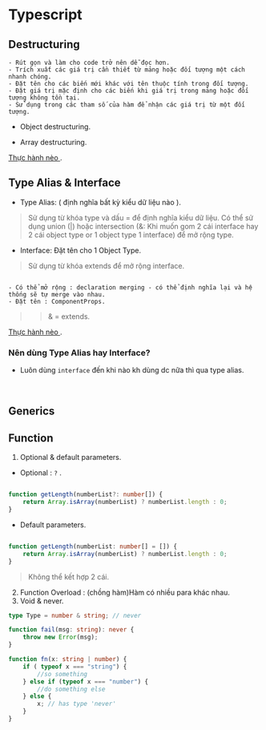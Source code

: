 # Typescript 

## Destructuring 

```
- Rút gọn và làm cho code trở nên dễ đọc hơn.
- Trích xuất các giá trị cần thiết từ mảng hoặc đối tượng một cách nhanh chóng.
- Đặt tên cho các biến mới khác với tên thuộc tính trong đối tượng.
- Đặt giá trị mặc định cho các biến khi giá trị trong mảng hoặc đối tượng không tồn tại.
- Sử dụng trong các tham số của hàm để nhận các giá trị từ một đối tượng.
```

- Object destructuring.

- Array destructuring.

[Thực hành nèo ](ts/destructuring.ts) .

## Type Alias & Interface

- Type Alias:  ( định nghĩa bất kỳ kiểu dữ liệu nào ).
> Sử dụng từ khóa type và dấu = để định nghĩa kiểu dữ liệu.
> Có thể sử dụng union (|) hoặc intersection (&: Khi muốn gom 2 cái interface hay 2 cái object type or 1 object type 1 interface) để mở rộng type. 

- Interface: Đặt tên cho 1 Object Type.

> Sử dụng từ khóa extends để mở rộng interface.

```

- Có thể mở rộng : declaration merging - có thể định nghĩa lại và hệ thống sẽ tự merge vào nhau.
- Đặt tên : ComponentProps.

```

>> & = extends. 

[Thực hành nèo ](ts/OOP/interface.ts) .

### Nên dùng Type Alias hay Interface?

- Luôn dùng ```interface``` đến khi nào kh dùng dc nữa thì qua type alias.


<br>

## Generics



## Function

1. Optional & default parameters.

- Optional : ```?``` .

```ts

function getLength(numberList?: number[]) {
    return Array.isArray(numberList) ? numberList.length : 0;
}

```

- Default parameters.

```ts

function getLength(numberList: number[] = []) {
    return Array.isArray(numberList) ? numberList.length : 0;
}

```

> Không thể kết hợp 2 cái.

2. Function Overload : (chồng hàm)Hàm có nhiều para khác nhau.
3. Void & never.

```ts
type Type = number & string; // never
```

```ts
function fail(msg: string): never {
    throw new Error(msg);
}
```

```ts
function fn(x: string | number) {
    if ( typeof x === "string") {
        //so something
    } else if (typeof x === "number") {
        //do something else
    } else {
        x; // has type 'never'
    }
}
```